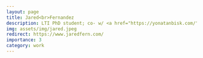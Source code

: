 ```yaml
---
layout: page
title: Jared<br>Fernandez
description: LTI PhD student; co- w/ <a href="https://yonatanbisk.com/">Yonatan Bisk</a>
img: assets/img/jared.jpeg
redirect: https://www.jaredfern.com/
importance: 3
category: work
---
```

